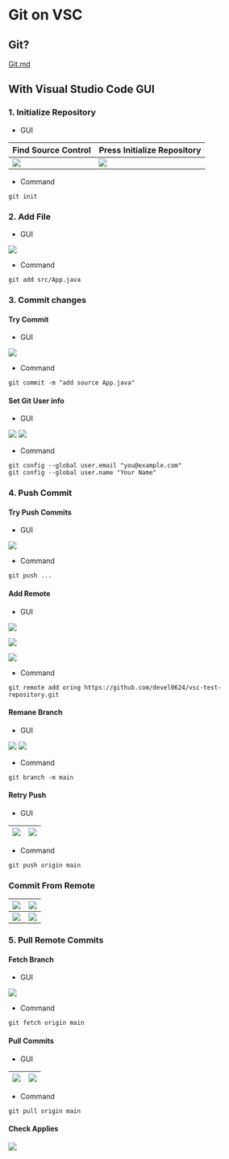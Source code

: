 # Git on VSC

## Git?

[Git.md](../../1일차/03.Git.md)

## With Visual Studio Code GUI

### 1. Initialize Repository

- GUI

Find Source Control|Press Initialize Repository
---|---
![](./images/git-on-vsc/01.find-source-control.png)|![](./images/git-on-vsc/02.source-control-gui.png)

- Command

```terminal
git init
```

### 2. Add File
- GUI

![](./images/git-on-vsc/03.add-file.png)

- Command
```
git add src/App.java
```

### 3. Commit changes

#### Try Commit

- GUI

![](./images/git-on-vsc/04.commit-changes.png)

- Command

```
git commit -m "add source App.java"
```

#### Set Git User info

- GUI

![](./images/git-on-vsc/05.set-git-user.png)
![](./images/git-on-vsc/05-1.git-config.png)

- Command

```
git config --global user.email "you@example.com"
git config --global user.name "Your Name"
```

### 4. Push Commit

#### Try Push Commits

- GUI

![](./images/git-on-vsc/06.push-commit.png)

- Command

```terminal
git push ... 
```

#### Add Remote

- GUI

![](./images/git-on-vsc/07.set-remote.png)

![](./images/git-on-vsc/09.set-remote-url.png)

![](./images/git-on-vsc/10.set-remote-name.png)

- Command

```
git remote add oring https://github.com/devel0624/vsc-test-repository.git
```

#### Remane Branch

- GUI

![](./images/git-on-vsc/11.make-branch.png)
![](./images/git-on-vsc/13.set-branch-name.png)


- Command

```
git branch -m main
```

#### Retry Push

- GUI

![](./images/git-on-vsc/14.try-push.png)|![](./images/git-on-vsc/15.publish-branch.png)
-|-

- Command

```
git push origin main
```


### Commit From Remote

![](./images/git-on-vsc/16.check-remote.png)|![](./images/git-on-vsc/17.add-new-file.png)
-|-
![](./images/git-on-vsc/18.write-readme.png)|![](./images/git-on-vsc/19.commit-readme.png)

### 5. Pull Remote Commits

#### Fetch Branch

- GUI

![](./images/git-on-vsc/20.fetch-branch.png)

- Command

```
git fetch origin main
```

#### Pull Commits

- GUI

![](./images/git-on-vsc/21.show-remote-change.png)|![](./images/git-on-vsc/22.pull-commits.png)
-|-

- Command

```
git pull origin main
```

#### Check Applies

![](./images/git-on-vsc/23.apply-commit.png)